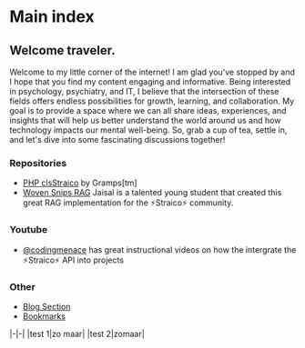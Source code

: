 # Main index

## Welcome traveler.

Welcome to my little corner of the internet! I am glad you've stopped by and I hope that you find my content engaging and informative. Being interested in psychology, psychiatry, and IT, I believe that the intersection of these fields offers endless possibilities for growth, learning, and collaboration. My goal is to provide a space where we can all share ideas, experiences, and insights that will help us better understand the world around us and how technology impacts our mental well-being. So, grab a cup of tea, settle in, and let's dive into some fascinating discussions together!


### Repositories

* [PHP clsStraico](https://github.com/roelfrenkema/clsStraico) by Gramps[tm]
* [Woven Snips RAG](https://github.com/ekjaisal/WovenSnips) Jaisal is a talented young student that created this great RAG implementation for the ⚡Straico⚡ community.

### Youtube

* [@codingmenace](https://www.youtube.com/@codingmenace) has great instructional videos on how the intergrate the ⚡Straico⚡ API into projects 

### Other

* [Blog Section](blog)
* [Bookmarks](bookmarks.md)

|-|-|
|test 1|zo maar|
|test 2|zomaar|